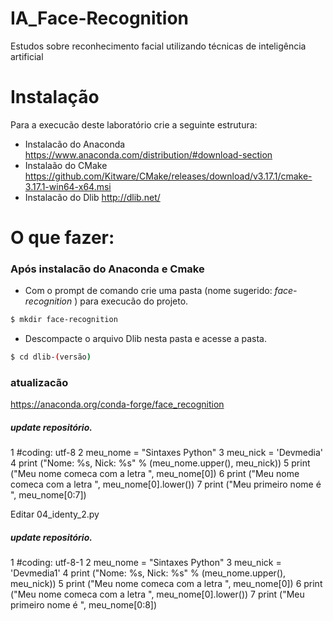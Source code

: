 # IA_Face-Recognition
 Estudos sobre reconhecimento facial utilizando técnicas de inteligência artificial

# Instalação

Para a execucão deste laboratório crie a seguinte estrutura:

  - Instalacão do Anaconda 
  https://www.anaconda.com/distribution/#download-section
  - Instalaão do CMake
  https://github.com/Kitware/CMake/releases/download/v3.17.1/cmake-3.17.1-win64-x64.msi
  - Instalacão do Dlib
  http://dlib.net/

# O que fazer:

  ### Após instalacão do Anaconda e Cmake
  - Com o prompt de comando crie uma pasta (nome sugerido: *face-recognition* ) para execucão do projeto.
```sh
$ mkdir face-recognition
```  
  - Descompacte o arquivo Dlib nesta pasta e acesse a pasta.
```sh
$ cd dlib-(versão)
```

### atualizacão
https://anaconda.org/conda-forge/face_recognition

##### update repositório.
1 #coding: utf-8
2 meu_nome = "Sintaxes Python"
3 meu_nick = 'Devmedia'
4 print ("Nome: %s, Nick: %s" % (meu_nome.upper(), meu_nick))
5 print ("Meu nome comeca com a letra ", meu_nome[0])
6 print ("Meu nome comeca com a letra ", meu_nome[0].lower())
7 print ("Meu primeiro nome é ", meu_nome[0:7])

Editar 04_identy_2.py

##### update repositório.
1 #coding: utf-8-1
2 meu_nome = "Sintaxes Python"
3 meu_nick = 'Devmedia1'
4 print ("Nome: %s, Nick: %s" % (meu_nome.upper(), meu_nick))
5 print ("Meu nome comeca com a letra ", meu_nome[0])
6 print ("Meu nome comeca com a letra ", meu_nome[0].lower())
7 print ("Meu primeiro nome é ", meu_nome[0:8])